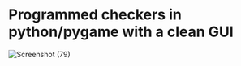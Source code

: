 # Programmed checkers in python/pygame with a clean GUI
![Screenshot (79)](https://user-images.githubusercontent.com/84197552/224571757-e12042ea-d6e1-4a04-915c-0dd17822be98.png)
